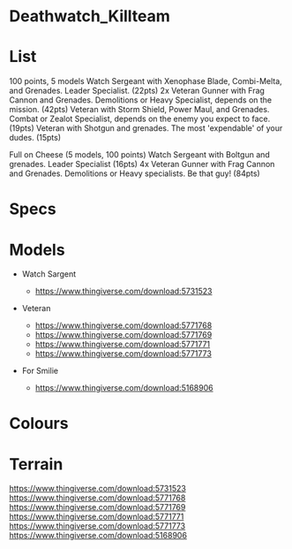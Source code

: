 # Deathwatch_Killteam

# List

100 points, 5 models
Watch Sergeant with Xenophase Blade, Combi-Melta, and Grenades. Leader Specialist. (22pts)
2x Veteran Gunner with Frag Cannon and Grenades. Demolitions or Heavy Specialist, depends on the mission. (42pts)
Veteran with Storm Shield, Power Maul, and Grenades. Combat or Zealot Specialist, depends on the enemy you expect to face. (19pts)
Veteran with Shotgun and grenades. The most 'expendable' of your dudes. (15pts)

Full on Cheese (5 models, 100 points)
Watch Sergeant with Boltgun and grenades. Leader Specialist (16pts)
4x Veteran Gunner with Frag Cannon and Grenades. Demolitions or Heavy specialists. Be that guy! (84pts)


# Specs
# Models

- Watch Sargent
	- https://www.thingiverse.com/download:5731523
- Veteran
	- https://www.thingiverse.com/download:5771768
	- https://www.thingiverse.com/download:5771769
	- https://www.thingiverse.com/download:5771771
	- https://www.thingiverse.com/download:5771773

- For Smilie
	- https://www.thingiverse.com/download:5168906

# Colours
# Terrain 



https://www.thingiverse.com/download:5731523
https://www.thingiverse.com/download:5771768
https://www.thingiverse.com/download:5771769
https://www.thingiverse.com/download:5771771
https://www.thingiverse.com/download:5771773
https://www.thingiverse.com/download:5168906